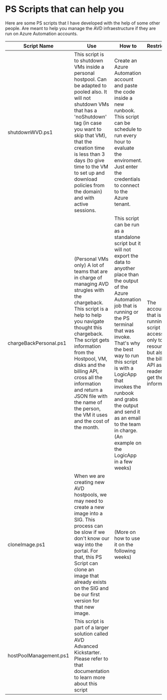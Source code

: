 # PS Scripts that can help you

Here are some PS scripts that I have developed with the help of some other people. Are meant to help you manage the AVD infraestructure if they are run on Azure Automation accounts. 

|Script Name|Use|How to|Restrictions
|---|---|----|---|
| shutdownWVD.ps1 | This script is to shutdown VMs inside a personal hostpool. Can be adapted to pooled also. It will not shutdown VMs that has a 'noShutdown' tag (in case you want to skip that VM), that the creation time is less than 3 days (to give time to the VM to set up and download policies from the domain) and with active sessions. | Create an Azure Automation account and paste the code inside a new runbook. This script can be schedule to run every hour to evaluate the enviroment. Just enter the credentials to connect to the Azure tenant. | | 
| chargeBackPersonal.ps1 | (Personal VMs only) A lot of teams that are in charge of managing AVD strugles with the chargeback. This script is a help to help you navigate thought this chargeback. The script gets information from the Hostpool, VM, disks and the billing API, cross all the information and return a JSON file with the name of the person, the VM it uses and the cost of the month. | This script can be run as a standalone script but it will not export the data to anyother place than the output of the Azure Automation job that is running or the PS terminal that was invoke. That's why the best way to run this script is with a LogicApp that invokes the runbook and grabs the output and send it as an email to the team in charge. (An example on the LogicApp in a few weeks) | The account that is running the script needs access not only to the resources but also to the billing API as reader so it get the information. | 
| cloneImage.ps1 | When we are creating new AVD hostpools, we may need to create a new image into a SIG. This process can be slow if we don't know our way into the portal. For that, this PS Script can clone an image that already exists on the SIG and be our first version for that new image. | (More on how to use it on the following weeks) | |
| hostPoolManagement.ps1 | This script is part of a larger solution called AVD Advanced Kickstarter. Please refer to that documentation to learn more about this script | | | 

